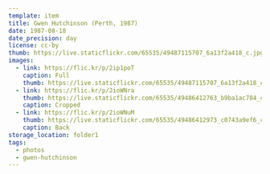 ```yaml
---
template: item
title: Gwen Hutchinson (Perth, 1987)
date: 1987-08-18
date_precision: day
license: cc-by
thumb: https://live.staticflickr.com/65535/49487115707_6a13f2a418_c.jpg
images:
  - link: https://flic.kr/p/2ip1poT
    caption: Full
    thumb: https://live.staticflickr.com/65535/49487115707_6a13f2a418_c.jpg
  - link: https://flic.kr/p/2ioWNra
    thumb: https://live.staticflickr.com/65535/49486412763_b9ba1ac784_c.jpg
    caption: Cropped
  - link: https://flic.kr/p/2ioWNuM
    thumb: https://live.staticflickr.com/65535/49486412973_c0743a9ef6_c.jpg
    caption: Back
storage_location: folder1
tags:
  - photos
  - gwen-hutchinson
---
```

